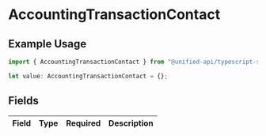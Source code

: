 # AccountingTransactionContact

## Example Usage

```typescript
import { AccountingTransactionContact } from "@unified-api/typescript-sdk/sdk/models/shared";

let value: AccountingTransactionContact = {};
```

## Fields

| Field       | Type        | Required    | Description |
| ----------- | ----------- | ----------- | ----------- |